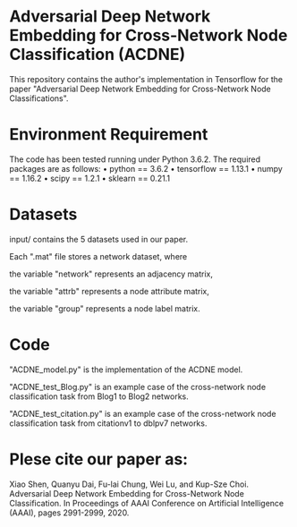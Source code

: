 
Adversarial Deep Network Embedding for Cross-Network Node Classification (ACDNE)
====
This repository contains the author's implementation in Tensorflow for the paper "Adversarial Deep Network Embedding for Cross-Network Node Classifications".

Environment Requirement
===
The code has been tested running under Python 3.6.2. The required packages are as follows:
•	python == 3.6.2
•	tensorflow == 1.13.1
•	numpy == 1.16.2
•	scipy == 1.2.1
•	sklearn == 0.21.1

Datasets
===
input/ contains the 5 datasets used in our paper.

Each ".mat" file stores a network dataset, where

the variable "network" represents an adjacency matrix, 

the variable "attrb" represents a node attribute matrix,

the variable "group" represents a node label matrix. 

Code
===
"ACDNE_model.py" is the implementation of the ACDNE model.

"ACDNE_test_Blog.py" is an example case of the cross-network node classification task from Blog1 to Blog2 networks.

"ACDNE_test_citation.py" is an example case of the cross-network node classification task from citationv1 to dblpv7 networks.

Plese cite our paper as:
===
Xiao Shen, Quanyu Dai, Fu-lai Chung, Wei Lu, and Kup-Sze Choi. Adversarial Deep Network Embedding for Cross-Network Node Classification. In Proceedings of AAAI Conference on Artificial Intelligence (AAAI), pages 2991-2999, 2020.
